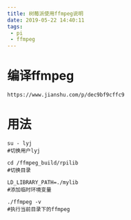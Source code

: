 ```yaml
---
title: 树莓派使用ffmpeg说明
date: 2019-05-22 14:40:11
tags:
 - pi
 - ffmpeg
---
```


# 编译ffmpeg

```
https://www.jianshu.com/p/dec9bf9cffc9
```

# 用法

```
su - lyj
#切换用户lyj

cd /ffmpeg_build/rpilib
#切换目录

LD_LIBRARY_PATH=./mylib
#添加临时环境变量

./ffmpeg -v
#执行当前目录下的ffmpeg

```
